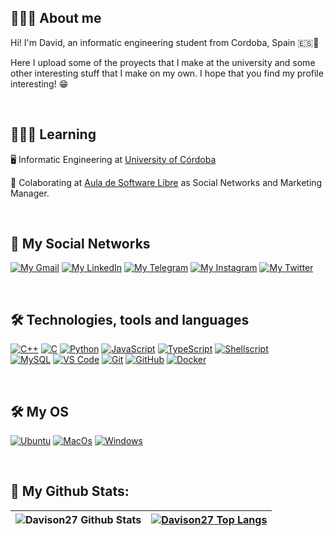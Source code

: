 ## 🙋🏻‍♂️ About me
Hi! I'm David, an informatic engineering student from Cordoba, Spain 🇪🇸📍

Here I upload some of the proyects that I make at the university and some other interesting stuff that I make on my own. I hope that you find my profile interesting! 😁

<br>

## 👨🏻‍💻 Learning 

🖥️ Informatic Engineering at [University of Córdoba](http://www.uco.es/)

🐧 Colaborating at [Aula de Software Libre](https://www.uco.es/aulasoftwarelibre/) as Social Networks and Marketing Manager.

<br>

## 📲 My Social Networks

[![My Gmail](https://img.shields.io/badge/-GMAIL-D14836?style=for-the-badge&logo=gmail&logoColor=white)](https://mail.google.com/mail/u/0/#inbox?compose=GTvVlcSMVJWCSqVfJmCJTRzHlnpPsmnZfvdvqLNjvgKMtmzpFDCwvhCWmCVRXBhqvbvftvSLQWtdL)
[![My LinkedIn](https://img.shields.io/badge/LinkedIn-0077B5?style=for-the-badge&logo=linkedin&logoColor=white)](https://www.linkedin.com/in/david-pérez-dueñas-0801851a4/)
[![My Telegram](https://img.shields.io/badge/-TELEGRAM-2CA5E0?style=for-the-badge&logo=telegram&logoColor=white)](https://t.me/Davison27)
[![My Instagram](https://img.shields.io/badge/-INSTAGRAM-9718D6?style=for-the-badge&logo=instagram&logoColor=white)](https://www.instagram.com/davidperez_2701/)
[![My Twitter](https://img.shields.io/badge/-TWITTER-0CA0CB?style=for-the-badge&logo=twitter&logoColor=white)](https://twitter.com/Davidperezduea2)

<br>

## 🛠 Technologies, tools and languages

  [![C++](https://img.shields.io/badge/C%2B%2B-00599C?style=for-the-badge&logo=c%2B%2B&logoColor=white)](https://www.cplusplus.com/)
  [![C](https://img.shields.io/badge/C-00599C?style=for-the-badge&logo=c&logoColor=white)](https://www.cprogramming.com/)
  [![Python](https://img.shields.io/badge/Python-00599C?style=for-the-badge&logo=python&logoColor=white)](https://https://www.python.org)
  [![JavaScript](https://img.shields.io/badge/JavaScript-f0e800?style=for-the-badge&logo=JavaScript&logoColor=black)](https://https://www.javascript.com)
  [![TypeScript](https://img.shields.io/badge/TypeScript-24A2E9?style=for-the-badge&logo=TypeScript&logoColor=white)](https://www.typescriptlang.org/)
  [![Shellscript](https://img.shields.io/badge/Shellscript-60605B?style=for-the-badge&logo=gnu-bash&logoColor=white)](https://www.shellscript.sh)
  <br>
  [![MySQL](https://img.shields.io/badge/MySQL-eb7a09?style=for-the-badge&logo=MYSQL&logoColor=white)](https://Www.mysql.com)
  [![VS Code](https://img.shields.io/badge/VSCode-2490D5?style=for-the-badge&logo=visual-studio-code&logoColor=white)](https://code.visualstudio.com/)
  [![Git](https://img.shields.io/badge/Git-eb7a09?style=for-the-badge&logo=git&logoColor=white)](https://github.com/)
  [![GitHub](https://img.shields.io/badge/GitHub-000000?style=for-the-badge&logo=github&logoColor=white)](https://github.com/)
  [![Docker](https://img.shields.io/badge/Docker-24A2E9?style=for-the-badge&logo=docker&logoColor=white)](https://www.docker.com)

<br>

## 🛠 My OS

  [![Ubuntu](https://img.shields.io/badge/Ubuntu-E95420?style=for-the-badge&logo=ubuntu&logoColor=white)](https://ubuntu.com/)
  [![MacOs](https://img.shields.io/badge/-MacOs-C2C2C6?style=for-the-badge&logo=apple&logoColor=white)](https://www.apple.com/es/macos/big-sur/)
  [![Windows](https://img.shields.io/badge/windows%2011-00BFFF?style=for-the-badge&logo=windows&logoColor=blue)](https://www.microsoft.com/es-es/windows/windows-11)


<br>

## 🚀 My Github Stats:

|![Davison27 Github Stats](https://github-readme-stats.vercel.app/api?username=Davison27&title_color=FFFFFF&icon_color=FFFFFF&text_color=FFFFFF&bg_color=DEG,493963,60102f&show_icons=true&hide_title=true&hide_border=true)|[![Davison27 Top Langs](https://github-readme-stats.vercel.app/api/top-langs/?username=Davison27&title_color=FFFFFF&icon_color=FFFFFF&text_color=FFFFFF&bg_color=DEG,493963,60102f&show_icons=true&hide_border=true&langs_count=6)](https://github.com/Davison27/github-readme-stats)|
|---|---|
<br>


